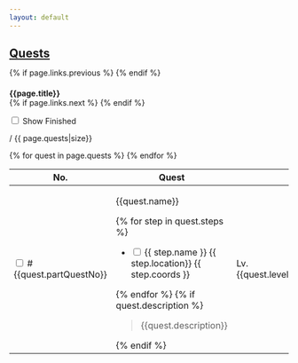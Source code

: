 ```yaml
---
layout: default
---
```



<div class="container">
  <nav class="level">
      <div class="level-left">
          <p class="level-item">
              <h1 style="margin-bottom: 0" class="title is-3 has-text-centered"><a href="/quests/">Quests</a></h1>
          </p>
          <p class="level-item">
              {% if page.links.previous %}
              <a href="{{ page.links.previous }}">
                <span class="icon">
                  <i class="fas fa-chevron-circle-left"></i>
                </span>
              </a>
              {% endif %}
              <h4 style="margin-bottom: 0" class="subtitle is-4">{{page.title}}</h4>
              {% if page.links.next %}
              <a href="{{ page.links.next }}">
                <span class="icon">
                  <i class="fas fa-chevron-circle-right"></i>
                </span>
              </a>
              {% endif %}
          </p>
      </div>
      <div class="level-right">
          <p class="level-item">
              <div class="checkboxes">
                  <label class="checkbox">
                      <input type="checkbox" id="check-showFinished"/> 
                      Show Finished
                  </label>
              </div>
          </p>
      </div>
  </nav>

  <div class="level">
    <div class="level-left">
      <p class="level-item"></p>
    </div>
    <div class="level-right">
      <p class="level-item">
        <span id="quest-count-remain"></span> / <span id="quest-count-total">{{ page.quests|size}}</span>
      </p>
    </div>
  </div>

  <table class="table is-fullwidth">
      <thead>
          <tr>
              <th style="width: 5em">No.</th>
              <th>Quest</th>
              <th></th>
              <th style="width: 20em">Location</th>
              <th>Unlocks</th>
              <th>Requires</th>
          </tr>
      </thead>
      <tbody>
        {% for quest in page.quests %}
        <tr class="quest-row" data-rowid="{{quest.rowId}}" >
          <td>
            <label class="checkbox">
              <input 
                type="checkbox" 
                class="checkbox questCheckbox" 
                id="completed-{{quest.rowId}}"
                onchange="handleQuestChecked({{quest.rowId}})"
                />
              #{{quest.partQuestNo}}
            </label>
          </td>
          <!-- quest -->
          <td class="quest-col">
            <div class="level clickable" onclick="toggleDetail({{quest.rowId}})">
              <div class="level-left">
                <p class="level-item">
                  <span class="icon-text">
                    <span class="icon"><i class="quest-{{quest.icon}}"></i></span>
                    <span class="quest-name">{{quest.name}}</span>
                  </span>
                </p>
              </div>
              <div class="level-right">
                <p class="level-item">
                  <span class="icon"><i id="row-chevron-{{quest.rowId}}" class="row-chevron fas fa-chevron-down"></i></span>
                </p>
              </div>
            </div>
            <div id="quest-detail-{{quest.rowId}}" class="quest-detail is-hidden">
              {% for step in quest.steps %}
                <ul class="quest-steps">
                    <li>
                        <label class="checkbox">
                          <input type="checkbox" class="checkbox" id="completed-step-{{quest.rowId}}-{{forloop.index}}"/>
                          <span class="name">{{ step.name }}</span>
                          <span class="tag is-light">
                              {{ step.location}} {{ step.coords }}
                          </span>
                        </label>
                    </li>
                </ul>
              {% endfor %}
              {% if quest.description %}
              <blockquote>
                {{quest.description}}
              </blockquote>
              {% endif %}
            </div>
          </td>
          <!-- level -->
          <td class="clickable" onclick="toggleDetail({{quest.rowId}})">
              Lv.{{quest.level}}
          </td>
          <!-- issuer -->
          <td class="clickable" onclick="toggleDetail({{quest.rowId}})">
            <div class="npc">
              {{ quest.issuer.name }}
              <span class="tag is-light">
                  {{ quest.issuer.location}} {{ quest.issuer.coords }}
              </span>
            </div>
          </td>
          <td><!-- unlocks -->
              {% if quest.soloDuty %}
              <div>
                  <span class="icon-text">
                      <span class="icon"><i class="solo-duty"></i></span>
                      <span>Solo Duty Lv.{{ quest.soloDuty.levelSync }}</span>
                  </span>
              </div>
              {% endif %}
              {% for unlock in quest.unlocks %}
                {% if unlock.link %}<a href="{{unlock.link}}">{% endif %}
                <div>
                    <span class="icon-text">
                        <span class="icon"><i class="{{unlock.type}}"></i></span>
                        <span>{{unlock.name}}</span>
                    </span>
                </div>
                {% if unlock.link %}</a>{% endif %}
              {% endfor %}
              {% for unlock in site.data.questunlocks.unlocks[quest.rowId] %}
                <div>
                    <span class="icon-text">
                        <span class="icon"><i class="{{unlock.type}}"></i></span>
                        <span>{{unlock.name}}</span>
                    </span>
                </div>
              {% endfor %}
          </td>
          <td><!-- requires -->
              {% for required in quest.requires %}
                  {% if required.link %}<a href="{{required.link}}">{% endif %}
                  <div class="quest">
                      <span class="icon-text">
                          <span class="icon"><i class="quest-{{required.icon}}"></i></span>
                          <span>{{required.name}}</span>
                      </span>
                  </div>
                  {% if required.link %}</a>{% endif %}
              {% endfor %}
          </td>
        </tr>
        {% endfor %}
      </tbody>
  </table>
</div>

<script type="text/javascript" src="/js/storage.js"></script>
<script type="text/javascript" src="/js/finished.js"></script>

<script>

window.QUEST_CONFIG_SHOW_FINISHED = "quest:config:showFinished"

document.addEventListener("DOMContentLoaded", async () => {
  var checkShowFinished = document.getElementById("check-showFinished");
  const showFinished = getLocalFlag("", QUEST_CONFIG_SHOW_FINISHED)
  setShowFinished(showFinished)
  checkShowFinished.checked = showFinished
  checkShowFinished.onchange = (evt) => { setShowFinished(evt.target.checked) }

  updateRows();
})

function updateRemainCount() {
  var questCountRemain = document.getElementById("quest-count-remain")

  var checks = document.getElementsByClassName("questCheckbox")
  var finishedCount = 0;
  for (const it of checks) {
    if (it.checked) finishedCount += 1
  }
  questCountRemain.innerHTML = checks.length - finishedCount
}

function setShowFinished(value) {
  window.questsShowFinished = value
  setLocalFlag("", QUEST_CONFIG_SHOW_FINISHED, value)

  if (window.questsShowFinished) {
    removeHiddenFinishedStyle('quest-row')
  } else {
    appendHiddenFinishedStyle('quest-row')
  }
}

function updateRows() {
  const rows = document.getElementsByClassName("quest-row");
  const tbody = rows[0].parentNode
  for (const row of rows) {
    const checkbox = document.getElementById(`completed-${row.dataset.rowid}`)
    const isFinished = isQuestFinished(row.dataset.rowid)

    if (isFinished) {
        row.classList.add("is-finished")
        checkbox.checked = true
    } else {
        row.classList.remove("is-finished")
        checkbox.checked = false
    }
  }
  updateRemainCount();
}

function toggleDetail(rowId) {
  const chevron = document.getElementById(`row-chevron-${rowId}`)
  const detail = document.getElementById(`quest-detail-${rowId}`)
  const currentIsOpen = chevron.classList.contains("fa-chevron-up")

  // collapse all others
  const details = document.getElementsByClassName('quest-detail')
  for (const it of details) {
    it.classList.add("is-hidden")
  }
  const chevrons = document.getElementsByClassName('row-chevron')
  for (const it of chevrons) {
    it.classList.remove("fa-chevron-up")
    it.classList.add("fa-chevron-down")
  }

  // expand this one
  if (!currentIsOpen) {
    detail.classList.remove("is-hidden")
    chevron.classList.add("fa-chevron-up")
  }
}

function getAllNextSiblings(node) {
  return getAllSiblings(node, 'nextSibling')
}
function getAllPreviousSiblings(node) {
  return getAllSiblings(node, 'previousSibling')
}
function getAllSiblings(node, propertyName) {
  propertyName = propertyName || 'previousSibling'
  const siblings = []
  while (node[propertyName]) {
    if (node[propertyName].nodeType != Node.TEXT_NODE) {
      siblings.push(node[propertyName])
    }
    node = node[propertyName]
  }
  return siblings
}

function handleQuestChecked(rowId) {
  const row = document.querySelector(`[data-rowid="${rowId}"]`)
  const checkbox = document.getElementById(`completed-${rowId}`)

  const nodes = checkbox.checked 
    ? getAllPreviousSiblings(row) 
    : getAllNextSiblings(row)
  nodes.push(row)
  for (var node of nodes) {
    setQuestFinished(node.dataset.rowid, checkbox.checked)
  }

  updateRows();
}
</script>